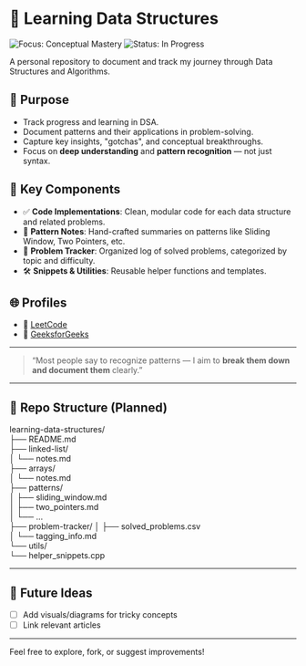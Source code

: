 # 🧠 Learning Data Structures

<!--
[![Repo Size](https://img.shields.io/github/repo-size/siddharthtanwar/learning-data-structures)](https://github.com/siddharthtanwar/learning-data-structures)
[![Stars](https://img.shields.io/github/stars/siddharthtanwar/learning-data-structures?style=social)](https://github.com/siddharthtanwar/learning-data-structures/stargazers)
[![Languages](https://img.shields.io/github/languages/top/siddharthtanwar/learning-data-structures)](https://github.com/SiddharthSinghTanwar/Learning-Data-Structures-and-Algorithms)
[![Last Commit](https://img.shields.io/github/last-commit/siddharthtanwar/learning-data-structures)](https://github.com/SiddharthSinghTanwar/Learning-Data-Structures-and-Algorithms/commits/main)
-->


![Focus: Conceptual Mastery](https://img.shields.io/badge/Focus-Conceptual%20Mastery-success)
![Status: In Progress](https://img.shields.io/badge/Status-In%20Progress-orange)


A personal repository to document and track my journey through Data Structures and Algorithms.

## 🎯 Purpose

- Track progress and learning in DSA.
- Document patterns and their applications in problem-solving.
- Capture key insights, "gotchas", and conceptual breakthroughs.
- Focus on **deep understanding** and **pattern recognition** — not just syntax.

## 🧩 Key Components

- ✅ **Code Implementations**: Clean, modular code for each data structure and related problems.
- 🧠 **Pattern Notes**: Hand-crafted summaries on patterns like Sliding Window, Two Pointers, etc.
- 📌 **Problem Tracker**: Organized log of solved problems, categorized by topic and difficulty.
- 🛠️ **Snippets & Utilities**: Reusable helper functions and templates.

## 🌐 Profiles

- 📍 [LeetCode](https://leetcode.com/u/siddharthtanwar/)
- 📍 [GeeksforGeeks](https://www.geeksforgeeks.org/user/siddharthtanwar28/)

---

> “Most people say to recognize patterns — I aim to **break them down and document them** clearly.”

---

## 📂 Repo Structure (Planned)

learning-data-structures/<br>
├── README.md <br>
├── linked-list/<br>
│ └── notes.md<br>
├── arrays/<br>
│ └── notes.md<br>
├── patterns/<br>
│ ├── sliding_window.md<br>
│ ├── two_pointers.md<br>
│ └── ...<br>
├── problem-tracker/
│ ├── solved_problems.csv<br>
│ └── tagging_info.md<br>
└── utils/<br>
└── helper_snippets.cpp<br>


---

## 📌 Future Ideas

- [ ] Add visuals/diagrams for tricky concepts
- [ ] Link relevant articles

---

Feel free to explore, fork, or suggest improvements!
